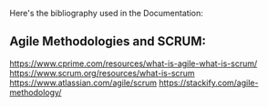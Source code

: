 Here's the bibliography used in the Documentation:

## Agile Methodologies and SCRUM:
https://www.cprime.com/resources/what-is-agile-what-is-scrum/
https://www.scrum.org/resources/what-is-scrum
https://www.atlassian.com/agile/scrum
https://stackify.com/agile-methodology/


